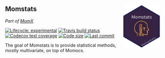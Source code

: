 
<!-- README.md is generated from README.Rmd. Please edit that file -->

## Momstats <a href='http://momx.github.io/Momstats'><img src='man/figures/logo.png' align="right" height="139" /></a>

*Part of [MomX](https://momx.github.io/MomX/)*

<!-- badges: start -->

[![Lifecycle:
experimental](https://img.shields.io/badge/lifecycle-experimental-orange.svg)](https://www.tidyverse.org/lifecycle/#experimental)
[![Travis build
status](https://travis-ci.com/MomX/Momstats.svg?branch=master)](https://travis-ci.com/MomX/Momstats)
[![Codecov test
coverage](https://codecov.io/gh/MomX/Momstats/branch/master/graph/badge.svg)](https://codecov.io/gh/MomX/Momstats?branch=master)
[![Code
size](https://img.shields.io/github/languages/code-size/MomX/Momocs.svg)](https://github.com/MomX/Momstats)
[![Last
commit](https://img.shields.io/github/last-commit/MomX/Momstats.svg)](https://github.com/MomX/Momstats/commits/master)
<!-- uncomment when on CRAN
[![CRAN status](https://www.r-pkg.org/badges/version/Momstats)](https://CRAN.R-project.org/package=Momstats)
![CRAN downloads last month](http://cranlogs.r-pkg.org/badges/Momstats) ![CRAN downloads grand total](http://cranlogs.r-pkg.org/badges/grand-total/Momstats)
-->

<!-- badges: end -->

The goal of Momstats is to provide statistical methods, mostly
multivariate, on top of Momocs.
